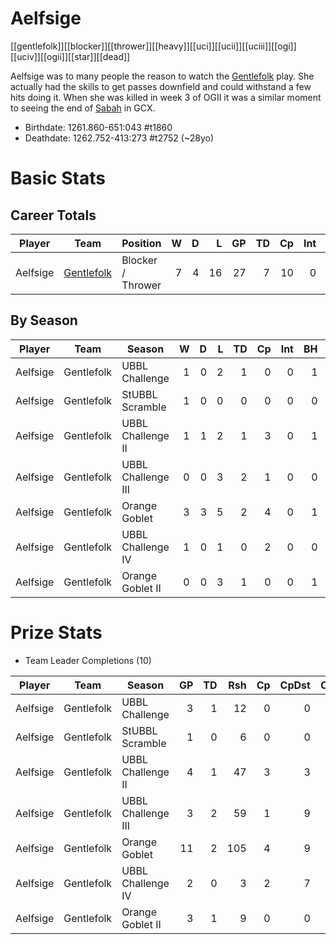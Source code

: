 # Aelfsige

[[gentlefolk]][[blocker]][[thrower]][[heavy]][[uci]][[ucii]][[uciii]][[ogi]][[uciv]][[ogii]][[star]][[dead]]

Aelfsige was to many people the reason to watch the [Gentlefolk](../teams/gentlefolk) play. She actually had the skills to get passes downfield and could withstand a few hits doing it. When she was killed in week 3 of OGII it was a similar moment to seeing the end of [Sabah](sabah.md) in GCX.

* Birthdate: 1261.860-651:043 #t1860 
* Deathdate: 1262.752-413:273 #t2752 (~28yo)

# Basic Stats

## Career Totals

| Player           | Team        | Position      | W | D | L | GP | TD | Cp | Int | BH | SI | Ki | MVP | SPP |
|------------------|-------------|---------------|--:|--:|--:|---:|---:|---:|----:|---:|---:|---:|----:|----:|
| Aelfsige | [Gentlefolk](../teams/gentlefolk) | Blocker / Thrower     |    7 |    4 |   16 |   27 |  7 |   10 | 0 |    4 |    1 |    1 |    2 |   53 |

## By Season

| Player | Team         | Season          | W | D | L | TD | Cp | Int | BH | SI | Ki | MVP | SPP |
|--------|--------------|-----------------|--:|--:|--:|---:|---:|----:|---:|---:|---:|----:|----:|
| Aelfsige | Gentlefolk | UBBL Challenge     |    1 |    0 |    2 |    1 |    0 |    0 |    1 |    0 |    0 |    1 |   10 |
| Aelfsige | Gentlefolk | StUBBL Scramble    |    1 |    0 |    0 |    0 |    0 |    0 |    0 |    0 |    0 |    0 |    0 |
| Aelfsige | Gentlefolk | UBBL Challenge II  |    1 |    1 |    2 |    1 |    3 |    0 |    1 |    0 |    0 |    0 |    8 |
| Aelfsige | Gentlefolk | UBBL Challenge III |    0 |    0 |    3 |    2 |    1 |    0 |    0 |    0 |    0 |    0 |    7 |
| Aelfsige | Gentlefolk | Orange Goblet      |    3 |    3 |    5 |    2 |    4 |    0 |    1 |    0 |    1 |    1 |   19 |
| Aelfsige | Gentlefolk | UBBL Challenge IV  |    1 |    0 |    1 |    0 |    2 |    0 |    0 |    1 |    0 |    0 |    4 |
| Aelfsige | Gentlefolk | Orange Goblet II   |    0 |    0 |    3 |    1 |    0 |    0 |    1 |    0 |    0 |    0 |    5 |

# Prize Stats

* Team Leader Completions (10)

| Player | Team         | Season          | GP | TD | Rsh | Cp | CpDst | Ctch | Int | Cas | Blk | Sck | MVP | SPP |
|--------|--------------|-----------------|---:|---:|----:|---:|------:|-----:|----:|----:|----:|----:|----:|----:|
| Aelfsige | Gentlefolk | UBBL Challenge     |  3 |    1 |   12 |    0 |     0 |    0 |    0 |    1 |   16 |    0 |    1 |   10 |
| Aelfsige | Gentlefolk | StUBBL Scramble    |  1 |    0 |    6 |    0 |     0 |    0 |    0 |    0 |    3 |    0 |    0 |    0 |
| Aelfsige | Gentlefolk | UBBL Challenge II  |  4 |    1 |   47 |    3 |     3 |    0 |    0 |    1 |   13 |    1 |    0 |    8 |
| Aelfsige | Gentlefolk | UBBL Challenge III |  3 |    2 |   59 |    1 |     9 |    0 |    0 |    0 |   13 |    0 |    0 |    7 |
| Aelfsige | Gentlefolk | Orange Goblet      | 11 |    2 |  105 |    4 |     9 |    0 |    0 |    2 |   37 |    4 |    1 |   19 |
| Aelfsige | Gentlefolk | UBBL Challenge IV  |  2 |    0 |    3 |    2 |     7 |    0 |    0 |    1 |    3 |    1 |    0 |    4 |
| Aelfsige | Gentlefolk | Orange Goblet II   |  3 |    1 |    9 |    0 |     0 |    0 |    0 |    1 |    6 |    1 |    0 |    5 |
